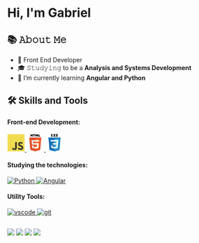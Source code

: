 <h1>Hi, I'm Gabriel</h1>
  
 ## 📚 𝙰𝚋𝚘𝚞𝚝 𝙼𝚎
- 📓 Front End Developer
- 🎓 𝚂𝚝𝚞𝚍𝚢𝚒𝚗𝚐 to be a **Analysis and Systems Development**
- 🌱 I’m currently learning **Angular and Python**
  
## 🛠️ Skills and Tools
<h4>Front-end Development:</h4>
<p>
 <!--JavaScript -->
<a href="https://devdocs.io/javascript/" target="_blank"> <img src="https://raw.githubusercontent.com/devicons/devicon/master/icons/javascript/javascript-original.svg" alt="js" width="40" height="40"/> </a>
  <!-- HTML -->
  <a href="https://www.w3.org/html/" target="_blank"> <img src="https://raw.githubusercontent.com/devicons/devicon/master/icons/html5/html5-original-wordmark.svg" width="40" height="40"/> </a>
 <!-- CSS  -->
  <a href="https://www.w3schools.com/css/" target="_blank"> <img src="https://raw.githubusercontent.com/devicons/devicon/master/icons/css3/css3-original-wordmark.svg" alt="css3" width="40" height="40"/> </a> 
 <h4>Studying the technologies:</h4>
 <!--Python-->
<a href="https://www.python.org/" target="_blank"> <img src="https://cdn.jsdelivr.net/gh/devicons/devicon/icons/python/python-original-wordmark.svg" alt="Python" width="40" height="40"/> </a>
 <!--Angular-->
  <a href="https://angular.io/" target="_blank"> <img src="https://cdn.jsdelivr.net/gh/devicons/devicon/icons/angularjs/angularjs-plain.svg" alt="Angular" width="40" height="40"/> </a>
<h4>Utility Tools:</h4>
<p>
  <!-- VsCode -->
<a href="[https://www.linux.org/](https://code.visualstudio.com/)" target="_blank"> <img src="https://cdn.jsdelivr.net/gh/devicons/devicon/icons/vscode/vscode-original.svg" alt="vscode" width="40" height="40"/> </a>
  <!- GIT -->
 <a href="https://git-scm.com/doc" target="_blank"> <img src="https://www.vectorlogo.zone/logos/git-scm/git-scm-icon.svg" alt="git" width="50" height="40"/> </a>


 ##
  
<div>
  <a href="https://instagram.com/gabreeuzin1" target="_blank"><img src="https://img.shields.io/badge/-Instagram-%23E4405F?style=for-the-badge&logo=instagram&logoColor=white" target="_blank"></a>
 <a href="https://discord.com/channels/@me" target="_blank"><img src="https://img.shields.io/badge/Discord-7289DA?style=for-the-badge&logo=discord&logoColor=white" target="_blank"></a> 
  <a href = "mailto:gabrielnunesp23@gmail.com"><img src="https://img.shields.io/badge/-Gmail-%23333?style=for-the-badge&logo=gmail&logoColor=white" target="_blank"></a>
  <a href="https://br.linkedin.com/in/gabreeuzin" target="_blank"><img src="https://img.shields.io/badge/-LinkedIn-%230077B5?style=for-the-badge&logo=linkedin&logoColor=white" target="_blank"></a> 
  </div>
